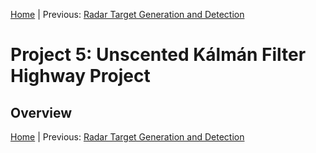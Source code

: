 [Home](../../README.md) | Previous: [Radar Target Generation and Detection](../p4/p4-radar-target-generation-and-detection.md)

# Project 5: Unscented Kálmán Filter Highway Project

## Overview

[Home](../../README.md) | Previous: [Radar Target Generation and Detection](../p4/p4-radar-target-generation-and-detection.md)